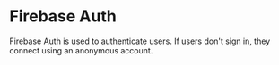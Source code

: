 # Firebase Auth

Firebase Auth is used to authenticate users.
If users don't sign in, they connect using an anonymous account.
